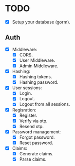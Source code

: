 # TODO

- [x] Setup your database (gorm).

## Auth
- [x] Middleware:
  - [x] CORS.
  - [x] User Middleware.
  - [x] Admin Middleware.
- [x] Hashing:
  - [x] Hashing tokens.
  - [x] Hashing password.
- [x] User sessions:
  - [x] Login.
  - [x] Logout.
  - [x] Logout from all sessions.
- [x] Regisration:
  - [x] Register.
  - [x] Verify via otp.
  - [x] Resend otp.
- [x] Password management:
  - [x] Forgot password.
  - [x] Reset password.
- [x] Claims:
  - [x] Generate claims.
  - [x] Parse claims.
